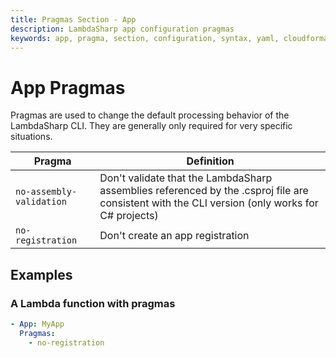 ```yaml
---
title: Pragmas Section - App
description: LambdaSharp app configuration pragmas
keywords: app, pragma, section, configuration, syntax, yaml, cloudformation
---
```

# App Pragmas

Pragmas are used to change the default processing behavior of the LambdaSharp CLI. They are generally only required for very specific situations.

|Pragma                                 |Definition                           |
|---------------------------------------|-------------------------------------|
|`no-assembly-validation`               |Don't validate that the LambdaSharp assemblies referenced by the .csproj file are consistent with the CLI version (only works for C# projects)
|`no-registration`                      |Don't create an app registration

## Examples

### A Lambda function with pragmas

```yaml
- App: MyApp
  Pragmas:
    - no-registration
```
